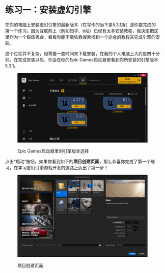 # 练习一：安装虚幻引擎

在你的电脑上安装虚幻引擎的最新版本（在写作的当下是5.3.1版）是你要完成的第一个练习。因为互联网上（例如知乎、b站）已经有太多安装教程，我决定把这里作为一个锻炼机会，看看你能不能依靠搜索找到一个适合的教程来完成引擎的安装。

这个过程并不复杂，但需要一些时间来下载安装，在我的个人电脑上大约是四十分钟。在完成安装以后，你会在你的Epic Games启动器里看到你所安装的引擎版本5.3.1。

<figure><img src=".gitbook/assets/image (1) (1).png" alt=""><figcaption><p>Epic Games启动器里的引擎版本选择</p></figcaption></figure>

点击“启动”按钮，如果你看到如下的**项目创建页面**，那么恭喜你完成了第一个练习，在学习虚幻引擎游戏开发的道路上迈出了第一步！

<figure><img src=".gitbook/assets/image (2).png" alt=""><figcaption><p>项目创建页面</p></figcaption></figure>
